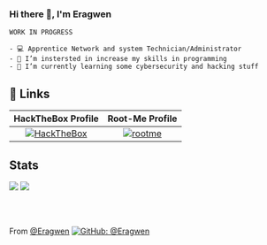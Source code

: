 ### Hi there 👋, I'm Eragwen
``` 
WORK IN PROGRESS

- 💻 Apprentice Network and system Technician/Administrator
- 🔭 I’m instersted in increase my skills in programming 
- 🌱 I’m currently learning some cybersecurity and hacking stuff
```

## 🔗 Links

| HackTheBox Profile | Root-Me Profile |
| :--------: | :-------: |
| [![HackTheBox](https://img.shields.io/badge/pressou-012A42?style=for-the-badge&logo=hackthebox&logoColor=green)](https://app.hackthebox.com/profile/1268572) | [![rootme](https://img.shields.io/badge/pressoude-303030?style=for-the-badge&logo=rootme&logoColor=white)](https://www.root-me.org/Pressoude) |

## Stats

<img src="https://github-readme-stats.vercel.app/api?username=Eragwen&show_icons=true&theme=radical"/>

<img src="https://github-readme-stats.vercel.app/api/top-langs/?username=Eragwen&hide=javascript,html"/>

</br></br>

From [@Eragwen](https://github.com/Eragwen)
[![GitHub: @Eragwen](https://img.shields.io/github/followers/Eragwen?label=follow&style=social)](https://github.com/Eragwen)
